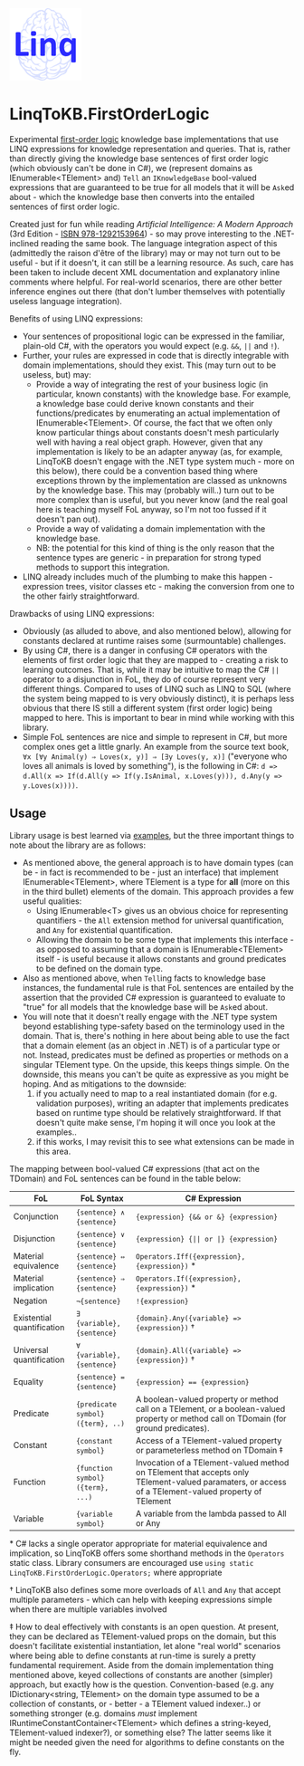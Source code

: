 ﻿![LinqToKB Icon](src/LinqToKBIcon.png)

# LinqToKB.FirstOrderLogic

Experimental [first-order logic](https://en.wikipedia.org/wiki/First-order_logic) knowledge base implementations that use LINQ expressions for knowledge representation and queries.
That is, rather than directly giving the knowledge base sentences of first order logic (which obviously can't be done in C#), we (represent domains as IEnumerable&lt;TElement&gt; and) `Tell` an `IKnowledgeBase` bool-valued expressions that are guaranteed to be true for all models that it will be `Ask`ed about - which the knowledge base then converts into the entailed sentences of first order logic.

Created just for fun while reading _Artificial Intelligence: A Modern Approach_ (3rd Edition - [ISBN 978-1292153964](https://www.google.com/search?q=isbn+978-1292153964)) - so may prove interesting to the .NET-inclined reading the same book.
The language integration aspect of this (admittedly the raison d'être of the library) may or may not turn out to be useful - but if it doesn't, it can still be a learning resource. As such, care has been taken to include decent XML documentation and explanatory inline comments where helpful.
For real-world scenarios, there are other better inference engines out there (that don't lumber themselves with potentially useless language integration).

Benefits of using LINQ expressions:
* Your sentences of propositional logic can be expressed in the familiar, plain-old C#, with the operators you would expect (e.g. `&&`, `||` and `!`).
* Further, your rules are expressed in code that is directly integrable with domain implementations, should they exist. This (may turn out to be useless, but) may:
  * Provide a way of integrating the rest of your business logic (in particular, known constants) with the knowledge base. For example, a knowledge base could derive known constants and their functions/predicates by enumerating an actual implementation of IEnumerable&lt;TElement&gt;. Of course, the fact that we often only know particular things about constants doesn't mesh particularly well with having a real object graph. However, given that any implementation is likely to be an adapter anyway (as, for example, LinqToKB doesn't engage with the .NET type system much - more on this below), there could be a convention based thing where exceptions thrown by the implementation are classed as unknowns by the knowledge base. This may (probably will..) turn out to be more complex than is useful, but you never know (and the real goal here is teaching myself FoL anyway, so I'm not too fussed if it doesn't pan out).
  * Provide a way of validating a domain implementation with the knowledge base.
  * NB: the potential for this kind of thing is the only reason that the sentence types are generic - in preparation for strong typed methods to support this integration.
* LINQ already includes much of the plumbing to make this happen - expression trees, visitor classes etc - making the conversion from one to the other fairly straightforward.

Drawbacks of using LINQ expressions:
* Obviously (as alluded to above, and also mentioned below), allowing for constants declared at runtime raises some (surmountable) challenges.
* By using C#, there is a danger in confusing C# operators with the elements of first order logic that they are mapped to - creating a risk to learning outcomes.
That is, while it may be intuitive to map the C# `||` operator to a disjunction in FoL, they do of course represent very different things.
Compared to uses of LINQ such as LINQ to SQL (where the system being mapped to is very obviously distinct), it is perhaps less obvious that there IS still a different system (first order logic) being mapped to here. This is important to bear in mind while working with this library.
* Simple FoL sentences are nice and simple to represent in C#, but more complex ones get a little gnarly. An example from the source text book, `∀x [∀y Animal(y) ⇒ Loves(x, y)] ⇒ [∃y Loves(y, x)]` ("everyone who loves all animals is loved by something"), is the following in C#: `d => d.All(x => If(d.All(y => If(y.IsAnimal, x.Loves(y))), d.Any(y => y.Loves(x))))`.

## Usage

Library usage is best learned via [examples](./src/FirstOrderLogic.ExampleDomains), but the three important things to note about the library are as follows:

* As mentioned above, the general approach is to have domain types (can be - in fact is recommended to be - just an interface) that implement IEnumerable&lt;TElement&gt;, where TElement is a type for **all** (more on this in the third bullet) elements of the domain. This approach provides a few useful qualities:
  * Using IEnumerable&lt;T&gt; gives us an obvious choice for representing quantifiers - the `All` extension method for universal quantification, and `Any` for existential quantification.
  * Allowing the domain to be some type that implements this interface - as opposed to assuming that a domain is IEnumerable&lt;TElement&gt; itself - is useful because it allows constants and ground predicates to be defined on the domain type.
* Also as mentioned above, when `Tell`ing facts to knowledge base instances, the fundamental rule is that FoL sentences are entailed by the assertion that the provided C# expression is guaranteed to evaluate to "true" for all models that the knowledge base will be `Ask`ed about.
* You will note that it doesn't really engage with the .NET type system beyond establishing type-safety based on the terminology used in the domain.
That is, there's nothing in here about being able to use the fact that a domain element (as an object in .NET) is of a particular type or not.
Instead, predicates must be defined as properties or methods on a singular TElement type. On the upside, this keeps things simple. On the downside, this means you can't be quite as expressive as you might be hoping.
And as mitigations to the downside:
  1. if you actually need to map to a real instantiated domain (for e.g. validation purposes), writing an adapter that implements predicates based on runtime type should be relatively straightforward. If that doesn't quite make sense, I'm hoping it will once you look at the examples..
  2. if this works, I may revisit this to see what extensions can be made in this area.

The mapping between bool-valued C# expressions (that act on the TDomain) and FoL sentences can be found in the table below:

| **FoL** | **FoL Syntax** | **C# Expression** |
| --- | --- | --- |
| Conjunction | `{sentence} ∧ {sentence}` | `{expression} {&& or &} {expression}` |
|Disjunction|`{sentence} ∨ {sentence}`|`{expression} {\|\| or \|} {expression}`|
|Material equivalence|`{sentence} ⇔ {sentence}`|`Operators.Iff({expression}, {expression})` *|
|Material implication|`{sentence} ⇒ {sentence}`|`Operators.If({expression}, {expression})` *|
|Negation|`¬{sentence}`|`!{expression}`|
|Existential quantification|`∃ {variable}, {sentence}`|`{domain}.Any({variable} => {expression})` †|
|Universal quantification|`∀ {variable}, {sentence}`|`{domain}.All({variable} => {expression})` †|
|Equality|`{sentence} = {sentence}`|`{expression} == {expression}`|
|Predicate|`{predicate symbol}({term}, ..)`|A boolean-valued property or method call on a TElement, or a boolean-valued property or method call on TDomain (for ground predicates).|
|Constant|`{constant symbol}`|Access of a TElement-valued property or parameterless method on TDomain ‡|
|Function|`{function symbol}({term}, ...)`|Invocation of a TElement-valued method on TElement that accepts only TElement-valued paramaters, or access of a TElement-valued property of TElement|
|Variable|`{variable symbol}`|A variable from the lambda passed to All or Any|

\* C# lacks a single operator appropriate for material equivalence and implication, so LinqToKB offers some shorthand methods in the `Operators` static class. Library consumers are encouraged use `using static LinqToKB.FirstOrderLogic.Operators;` where appropriate

† LinqToKB also defines some more overloads of `All` and `Any` that accept multiple parameters - which can help with keeping expressions simple when there are multiple variables involved

‡ How to deal effectively with constants is an open question. At present, they can be declared as TElement-valued props on the domain, but this doesn't facilitate existential instantiation, let alone "real world" scenarios where being able to define constants at run-time is surely a pretty fundamental requirement. Aside from the domain implementation thing mentioned above, keyed collections of constants are another (simpler) approach, but exactly how is the question. Convention-based (e.g. any IDictionary<string, TElement> on the domain type assumed to be a collection of constants, or - better - a TElement valued indexer..) or something stronger (e.g. domains *must* implement IRuntimeConstantContainer&lt;TElement&gt; which defines a string-keyed, TElement-valued indexer?), or something else? The latter seems like it might be needed given the need for algorithms to define constants on the fly.

